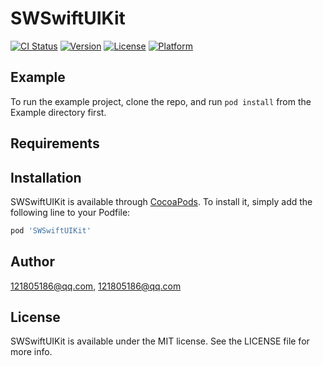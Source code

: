 # SWSwiftUIKit

[![CI Status](https://img.shields.io/travis/121805186@qq.com/SWSwiftUIKit.svg?style=flat)](https://travis-ci.org/121805186@qq.com/SWSwiftUIKit)
[![Version](https://img.shields.io/cocoapods/v/SWSwiftUIKit.svg?style=flat)](https://cocoapods.org/pods/SWSwiftUIKit)
[![License](https://img.shields.io/cocoapods/l/SWSwiftUIKit.svg?style=flat)](https://cocoapods.org/pods/SWSwiftUIKit)
[![Platform](https://img.shields.io/cocoapods/p/SWSwiftUIKit.svg?style=flat)](https://cocoapods.org/pods/SWSwiftUIKit)

## Example

To run the example project, clone the repo, and run `pod install` from the Example directory first.

## Requirements

## Installation

SWSwiftUIKit is available through [CocoaPods](https://cocoapods.org). To install
it, simply add the following line to your Podfile:

```ruby
pod 'SWSwiftUIKit'
```

## Author

121805186@qq.com, 121805186@qq.com

## License

SWSwiftUIKit is available under the MIT license. See the LICENSE file for more info.
